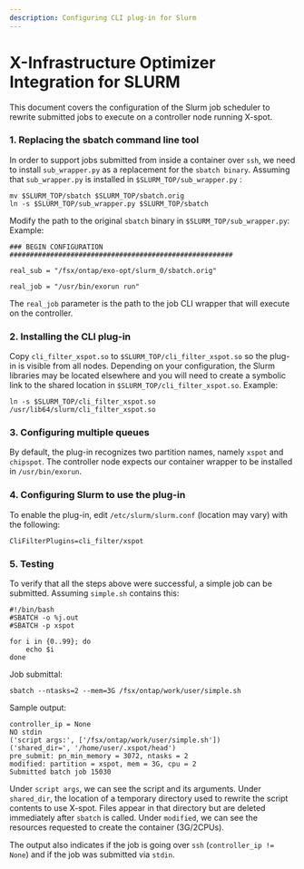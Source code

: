 ```yaml
---
description: Configuring CLI plug-in for Slurm
---
```


# X-Infrastructure Optimizer Integration for SLURM

This document covers the configuration of the Slurm job scheduler to rewrite submitted jobs to execute on a controller node running X-spot.

### 1. Replacing the sbatch command line tool <a href="#user-content-1-replacing-the-sbatch-command-line-tool" id="user-content-1-replacing-the-sbatch-command-line-tool"></a>

In order to support jobs submitted from inside a container over `ssh`, we need to install `sub_wrapper.py` as a replacement for the `sbatch binary`. Assuming that `sub_wrapper.py` is installed in `$SLURM_TOP/sub_wrapper.py` :

```
mv $SLURM_TOP/sbatch $SLURM_TOP/sbatch.orig
ln -s $SLURM_TOP/sub_wrapper.py $SLURM_TOP/sbatch
```

Modify the path to the original `sbatch` binary in `$SLURM_TOP/sub_wrapper.py`: Example:

```
### BEGIN CONFIGURATION #######################################################

real_sub = "/fsx/ontap/exo-opt/slurm_0/sbatch.orig"

real_job = "/usr/bin/exorun run"
```

The `real_job` parameter is the path to the job CLI wrapper that will execute on the controller.

### 2. Installing the CLI plug-in <a href="#user-content-2-installing-the-cli-plug-in" id="user-content-2-installing-the-cli-plug-in"></a>

Copy `cli_filter_xspot.so` to `$SLURM_TOP/cli_filter_xspot.so` so the plug-in is visible from all nodes. Depending on your configuration, the Slurm libraries may be located elsewhere and you will need to create a symbolic link to the shared location in `$SLURM_TOP/cli_filter_xspot.so`. Example:

```
ln -s $SLURM_TOP/cli_filter_xspot.so /usr/lib64/slurm/cli_filter_xspot.so
```

### 3. Configuring multiple queues <a href="#user-content-3-configuring-multiple-queues" id="user-content-3-configuring-multiple-queues"></a>

By default, the plug-in recognizes two partition names, namely `xspot` and `chipspot`. The controller node expects our container wrapper to be installed in `/usr/bin/exorun`.

### 4. Configuring Slurm to use the plug-in <a href="#user-content-4-configuring-slurm-to-use-the-plug-in" id="user-content-4-configuring-slurm-to-use-the-plug-in"></a>

To enable the plug-in, edit `/etc/slurm/slurm.conf` (location may vary) with the following:

```
CliFilterPlugins=cli_filter/xspot
```

### 5. Testing <a href="#user-content-5-testing" id="user-content-5-testing"></a>

To verify that all the steps above were successful, a simple job can be submitted. Assuming `simple.sh` contains this:

```
#!/bin/bash
#SBATCH -o %j.out
#SBATCH -p xspot

for i in {0..99}; do
    echo $i
done
```

Job submittal:

```
sbatch --ntasks=2 --mem=3G /fsx/ontap/work/user/simple.sh
```

Sample output:

```
controller_ip = None
NO stdin
('script args:', ['/fsx/ontap/work/user/simple.sh'])
('shared_dir=', '/home/user/.xspot/head')
pre_submit: pn_min_memory = 3072, ntasks = 2
modified: partition = xspot, mem = 3G, cpu = 2
Submitted batch job 15030
```

Under `script args`, we can see the script and its arguments. Under `shared_dir`, the location of a temporary directory used to rewrite the script contents to use X-spot. Files appear in that directory but are deleted immediately after `sbatch` is called. Under `modified`, we can see the resources requested to create the container (3G/2CPUs).

The output also indicates if the job is going over `ssh` (`controller_ip != None`) and if the job was submitted via `stdin`.

